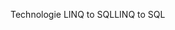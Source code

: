 <span data-ttu-id="873c7-101">Technologie LINQ to SQL</span><span class="sxs-lookup"><span data-stu-id="873c7-101">LINQ to SQL</span></span>
